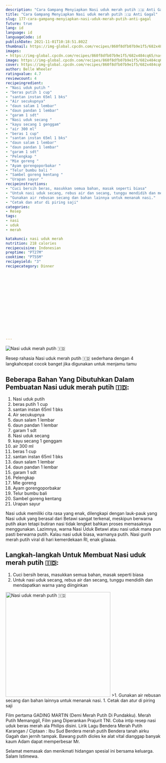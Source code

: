 ```yaml
---
description: "Cara Gampang Menyiapkan Nasi uduk merah putih 🇮🇩 Anti Gagal"
title: "Cara Gampang Menyiapkan Nasi uduk merah putih 🇮🇩 Anti Gagal"
slug: 177-cara-gampang-menyiapkan-nasi-uduk-merah-putih-anti-gagal
future: true
lang: id
language: id
languageCode: id
publishDate: 2021-11-01T10:18:51.802Z 
thumbnail: https://img-global.cpcdn.com/recipes/860f8dfb07b9e1f5/682x484cq65/nasi-uduk-merah-putih-foto-resep-utama.webp
images:
- https://img-global.cpcdn.com/recipes/860f8dfb07b9e1f5/682x484cq65/nasi-uduk-merah-putih-foto-resep-utama.webp
image: https://img-global.cpcdn.com/recipes/860f8dfb07b9e1f5/682x484cq65/nasi-uduk-merah-putih-foto-resep-utama.webp
cover: https://img-global.cpcdn.com/recipes/860f8dfb07b9e1f5/682x484cq65/nasi-uduk-merah-putih-foto-resep-utama.webp
author: Belle Wheeler
ratingvalue: 4.7
reviewcount: 4
recipeingredient:
- "Nasi uduk putih "
- "beras putih 1 cup"
- "santan instan 65ml 1 bks"
- "Air secukupnya"
- "daun salam 1 lembar"
- "daun pandan 1 lembar"
- "garam 1 sdt"
- "Nasi uduk secang "
- "kayu secang 1 genggam"
- "air 300 ml"
- "beras 1 cup"
- "santan instan 65ml 1 bks"
- "daun salam 1 lembar"
- "daun pandan 1 lembar"
- "garam 1 sdt"
- "Pelengkap "
- "Mie goreng "
- "Ayam gorengoporbakar "
- "Telur bumbu bali "
- "Sambel goreng kentang "
- "Urapan sayur "
recipeinstructions:
- "Cuci bersih beras, masukkan semua bahan, masak seperti biasa"
- "Untuk nasi uduk secang, rebus air dan secang, tunggu mendidih dan mendapatkan warna yang diinginkan"
- "Gunakan air rebusan secang dan bahan lainnya untuk menanak nasi."
- "Cetak dan atur di piring saji"
categories:
- Resep
tags:
- nasi
- uduk
- merah

katakunci: nasi uduk merah 
nutrition: 218 calories
recipecuisine: Indonesian
preptime: "PT27M"
cooktime: "PT55M"
recipeyield: "3"
recipecategory: Dinner


     
    
    
    
    
    
    
    
    
    
    
      
    
---
```



![Nasi uduk merah putih 🇮🇩](https://img-global.cpcdn.com/recipes/860f8dfb07b9e1f5/682x484cq65/nasi-uduk-merah-putih-foto-resep-utama.webp)

Resep rahasia Nasi uduk merah putih 🇮🇩  sederhana dengan 4 langkahcepat cocok banget jika digunakan untuk menjamu tamu

<!--inarticleads1-->

## Beberapa Bahan Yang Dibutuhkan Dalam Pembuatan Nasi uduk merah putih 🇮🇩:

1. Nasi uduk putih 
1. beras putih 1 cup
1. santan instan 65ml 1 bks
1. Air secukupnya
1. daun salam 1 lembar
1. daun pandan 1 lembar
1. garam 1 sdt
1. Nasi uduk secang 
1. kayu secang 1 genggam
1. air 300 ml
1. beras 1 cup
1. santan instan 65ml 1 bks
1. daun salam 1 lembar
1. daun pandan 1 lembar
1. garam 1 sdt
1. Pelengkap 
1. Mie goreng 
1. Ayam gorengoporbakar 
1. Telur bumbu bali 
1. Sambel goreng kentang 
1. Urapan sayur 

Nasi uduk memiliki cita rasa yang enak, dilengkapi dengan lauk-pauk yang Nasi uduk yang berasal dari Betawi sangat terkenal, meskipun berwarna putih akan tetapi butiran nasi tidak lengket bahkan proses memasaknya menggunakan. Lazimnya, warna Nasi Uduk Betawi atau nasi uduk mana pun pasti berwarna putih. Kalau nasi uduk biasa, warnanya putih. Nasi gurih merah putih viral di hari kemerdekaan RI, enak gilaaaa. 

<!--inarticleads2-->

## Langkah-langkah Untuk Membuat Nasi uduk merah putih 🇮🇩:

1. Cuci bersih beras, masukkan semua bahan, masak seperti biasa
1. Untuk nasi uduk secang, rebus air dan secang, tunggu mendidih dan mendapatkan warna yang diinginkan
<img class="lazyload" data-src="https://img-global.cpcdn.com/steps/c6f3f58602e3f782/160x128cq70/nasi-uduk-merah-putih-langkah-memasak-2-foto.webp" alt="Nasi uduk merah putih 🇮🇩" width="340" height="340">
>1. Gunakan air rebusan secang dan bahan lainnya untuk menanak nasi.
1. Cetak dan atur di piring saji


Film pertama GADING MARTIN (Demi Merah Putih Di Pundakku). Merah Putih Memanggil, Film yang Diperankan Prajurit TNI. Coba intip resep nasi uduk beras merah ala Philips disini. Lirik Lagu Bendera Merah Putih Karangan / Ciptaan : Ibu Sud Berdera merah putih Bendera tanah airku Gagah dan jernih tampak. Bawang putih dioles ke alat vital dianggap banyak kaum Adam dapat memperbesar Mr. 

Selamat memasak dan menikmati hidangan spesial ini bersama keluarga. Salam Istimewa.

